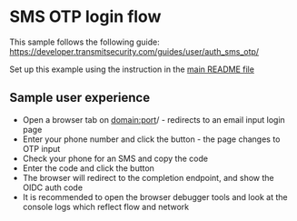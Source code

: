 # SMS OTP login flow

This sample follows the following guide:
https://developer.transmitsecurity.com/guides/user/auth_sms_otp/

Set up this example using the instruction in the [main README file](../README.md)

## Sample user experience

- Open a browser tab on <domain:port>/ - redirects to an email input login page
- Enter your phone number and click the button - the page changes to OTP input
- Check your phone for an SMS and copy the code
- Enter the code and click the button
- The browser will redirect to the completion endpoint, and show the OIDC auth code
- It is recommended to open the browser debugger tools and look at the console logs which reflect
  flow and network
